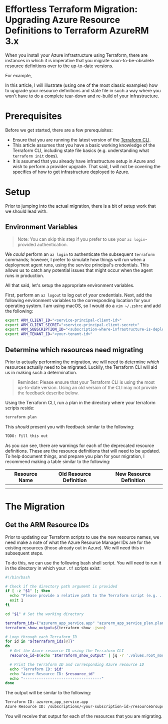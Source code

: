 # Effortless Terraform Migration: Upgrading Azure Resource Definitions to Terraform AzureRM 3.x

When you install your Azure infrastructure using Terraform, there are instances in which it is imperative that you migrate soon-to-be-obsolete resource definitions over to the up-to-date versions. 

For example,

In this article, I will illustrate (using one of the most classic examples) how to upgrade your resource definitions and state file in such a way where you won't have to do a complete tear-down and re-build of your infrastructure.

# Prerequisites

Before we get started, there are a few prerequisites:

- Ensure that you are running the latest version of the [Terraform CLI](https://developer.hashicorp.com/terraform/tutorials/aws-get-started/install-cli#install-terraform).
- This article assumes that you have a basic working knowledge of the Terraform CLI, including state file basics (e.g. understanding what `terraform init` does).
- It is assumed that you already have infrastructure setup in Azure and wish to perform a provider upgrade. That said, I will not be covering the specifics of how to get infrastructure deployed to Azure.

# Setup

Prior to jumping into the actual migration, there is a bit of setup work that we should lead with.

## Environment Variables

> Note: You can skip this step if you prefer to use your `az login`-provided authentication.

We *could* perform an `az login` to authenticate the subsequent `terraform` commands; however, I prefer to simulate how things will run when a deployment agent runs, using the service principal's credentials. This allows us to catch any potential issues that might occur when the agent runs in production.

All that said, let's setup the appropriate environment variables.

First, perform an `az logout` to log out of *your* credentials. Next, add the following environment variables to the corresponding location for your operating system. I am using macOS, so I would do a `vim ~/.zshrc` and add the following:

```bash
export ARM_CLIENT_ID="<service-principal-client-id>"
export ARM_CLIENT_SECRET="<service-principal-client-secret>"
export ARM_SUBSCRIPTION_ID="<subscription-where-infrastructure-is-deployed>"
export ARM_TENANT_ID="<your-tenant-id>"
```

## Determine which resources need migrating

Prior to actually performing the migration, we will need to determine *which* resources actually need to be migrated. Luckily, the Terraform CLI will aid us in making such a determination.

> Reminder: Please ensure that your Terraform CLI is using the most up-to-date version. Using an old version of the CLI may not provide the feedback describe below.

Using the Terraform CLI, run a plan in the directory where your terraform scripts reside:

```bash
terraform plan
```

This *should* present you with feedback similar to the following:

```bash
TODO: Fill this out
```

As you can see, there are warnings for each of the deprecated resource definitions. These are the resource definitions that will need to be updated. To help document things, and prepare you plan for your migration, I recommend making a table similar to the following:

| Resource Name | Old Resource Definition | New Resource Definition |
| ------------- | ----------------------- | ----------------------- |
|               |                         |                         |
|               |                         |                         |

# The Migration

## Get the ARM Resource IDs

Prior to updating our Terraform scripts to use the new resource names, we need make a note of what the Azure Resource Manager IDs are for the existing resources (those already out in Azure). We will need this in subsequent steps.

To do this, we can use the following bash shell script. You will need to run it in the directory in which your `.tf` scripts exist:

```bash
#!/bin/bash

# Check if the directory path argument is provided
if [ -z "$1" ]; then
  echo "Please provide a relative path to the Terraform script (e.g. ../v2.99) as an argument."
  exit 1
fi

cd "$1" # Set the working directory

terraform_ids=("azurerm_app_service.app" "azurerm_app_service_plan.plan")
terraform_show_output=$(terraform show -json)

# Loop through each Terraform ID
for id in "${terraform_ids[@]}"
do
  # Get the Azure resource ID using the Terraform CLI
  resource_id=$(echo "$terraform_show_output" | jq -r '.values.root_module.resources[] | select(.address == "'${id}'") | .values.id')

  # Print the Terraform ID and corresponding Azure resource ID
  echo "Terraform ID: $id"
  echo "Azure Resource ID: $resource_id"
  echo "-----------------------------------"
done
```

The output will be similar to the following:

```bash
Terraform ID: azurerm_app_service.app
Azure Resource ID: /subscriptions/<your-subscription-id>/resourceGroups/rg-azurerm-upgrade-demo/providers/Microsoft.Web/sites/app-azurerm-upgrade-demo
```

You will receive that output for each of the resources that you are migrating.